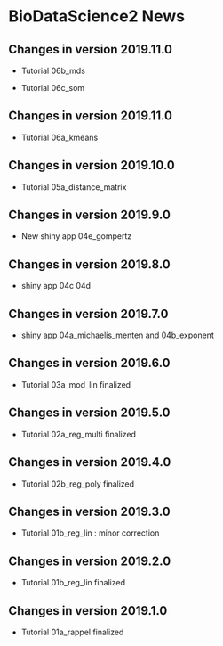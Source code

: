 # BioDataScience2 News

## Changes in version 2019.11.0

- Tutorial 06b_mds

- Tutorial 06c_som

## Changes in version 2019.11.0

- Tutorial 06a_kmeans

## Changes in version 2019.10.0

- Tutorial 05a_distance_matrix

## Changes in version 2019.9.0

- New shiny app 04e_gompertz

## Changes in version 2019.8.0

- shiny app 04c 04d

## Changes in version 2019.7.0

- shiny app 04a_michaelis_menten and 04b_exponent

## Changes in version 2019.6.0

- Tutorial 03a_mod_lin finalized


## Changes in version 2019.5.0

- Tutorial 02a_reg_multi finalized

## Changes in version 2019.4.0

- Tutorial 02b_reg_poly finalized

## Changes in version 2019.3.0

- Tutorial 01b_reg_lin : minor correction

## Changes in version 2019.2.0

- Tutorial 01b_reg_lin finalized

## Changes in version 2019.1.0

- Tutorial 01a_rappel finalized


